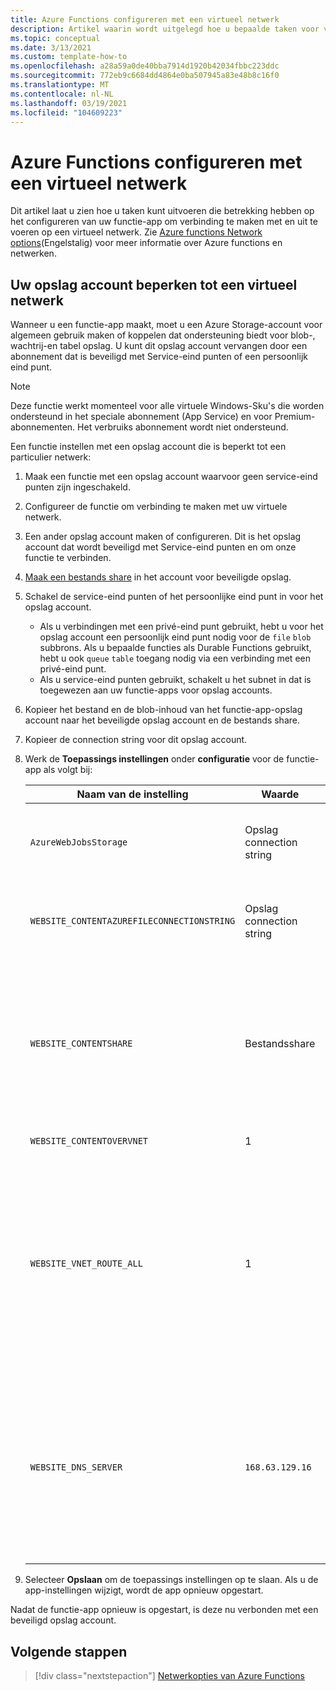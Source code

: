 ```yaml
---
title: Azure Functions configureren met een virtueel netwerk
description: Artikel waarin wordt uitgelegd hoe u bepaalde taken voor virtuele netwerken voor Azure Functions uitvoert.
ms.topic: conceptual
ms.date: 3/13/2021
ms.custom: template-how-to
ms.openlocfilehash: a28a59a0de40bba7914d1920b42034fbbc223ddc
ms.sourcegitcommit: 772eb9c6684dd4864e0ba507945a83e48b8c16f0
ms.translationtype: MT
ms.contentlocale: nl-NL
ms.lasthandoff: 03/19/2021
ms.locfileid: "104609223"
---
```

# <a name="how-to-configure-azure-functions-with-a-virtual-network"></a>Azure Functions configureren met een virtueel netwerk

Dit artikel laat u zien hoe u taken kunt uitvoeren die betrekking hebben op het configureren van uw functie-app om verbinding te maken met en uit te voeren op een virtueel netwerk. Zie [Azure functions Network options](functions-networking-options.md)(Engelstalig) voor meer informatie over Azure functions en netwerken.

## <a name="restrict-your-storage-account-to-a-virtual-network"></a>Uw opslag account beperken tot een virtueel netwerk 

Wanneer u een functie-app maakt, moet u een Azure Storage-account voor algemeen gebruik maken of koppelen dat ondersteuning biedt voor blob-, wachtrij-en tabel opslag. U kunt dit opslag account vervangen door een abonnement dat is beveiligd met Service-eind punten of een persoonlijk eind punt. 

> [!NOTE]  
> Deze functie werkt momenteel voor alle virtuele Windows-Sku's die worden ondersteund in het speciale abonnement (App Service) en voor Premium-abonnementen. Het verbruiks abonnement wordt niet ondersteund. 

Een functie instellen met een opslag account die is beperkt tot een particulier netwerk:

1. Maak een functie met een opslag account waarvoor geen service-eind punten zijn ingeschakeld.

1. Configureer de functie om verbinding te maken met uw virtuele netwerk.

1. Een ander opslag account maken of configureren.  Dit is het opslag account dat wordt beveiligd met Service-eind punten en om onze functie te verbinden.

1. [Maak een bestands share](../storage/files/storage-how-to-create-file-share.md#create-file-share) in het account voor beveiligde opslag.

1. Schakel de service-eind punten of het persoonlijke eind punt in voor het opslag account.  
    * Als u verbindingen met een privé-eind punt gebruikt, hebt u voor het opslag account een persoonlijk eind punt nodig voor de `file` `blob` subbrons.  Als u bepaalde functies als Durable Functions gebruikt, hebt u ook `queue` `table` toegang nodig via een verbinding met een privé-eind punt.
    * Als u service-eind punten gebruikt, schakelt u het subnet in dat is toegewezen aan uw functie-apps voor opslag accounts.

1. Kopieer het bestand en de blob-inhoud van het functie-app-opslag account naar het beveiligde opslag account en de bestands share.

1. Kopieer de connection string voor dit opslag account.

1. Werk de **Toepassings instellingen** onder **configuratie** voor de functie-app als volgt bij:

    | Naam van de instelling | Waarde | Opmerking |
    |----|----|----|
    | `AzureWebJobsStorage`| Opslag connection string | Dit is de connection string voor een beveiligd opslag account. |
    | `WEBSITE_CONTENTAZUREFILECONNECTIONSTRING` |  Opslag connection string | Dit is de connection string voor een beveiligd opslag account. |
    | `WEBSITE_CONTENTSHARE` | Bestandsshare | De naam van de bestands share die is gemaakt in het beveiligde opslag account waarin de project implementatie bestanden zich bevinden. |
    | `WEBSITE_CONTENTOVERVNET` | 1 | Nieuwe instelling |
    | `WEBSITE_VNET_ROUTE_ALL` | 1 | Hiermee wordt al het uitgaande verkeer via het virtuele netwerk geforceerd. Vereist wanneer het opslag account gebruikmaakt van verbindingen met een privé-eind punt. |
    | `WEBSITE_DNS_SERVER` | `168.63.129.16` | De DNS-server die door de app wordt gebruikt. Vereist wanneer het opslag account gebruikmaakt van verbindingen met een privé-eind punt. |

1. Selecteer **Opslaan** om de toepassings instellingen op te slaan. Als u de app-instellingen wijzigt, wordt de app opnieuw opgestart.  

Nadat de functie-app opnieuw is opgestart, is deze nu verbonden met een beveiligd opslag account.

## <a name="next-steps"></a>Volgende stappen

> [!div class="nextstepaction"]
> [Netwerkopties van Azure Functions](functions-networking-options.md)

